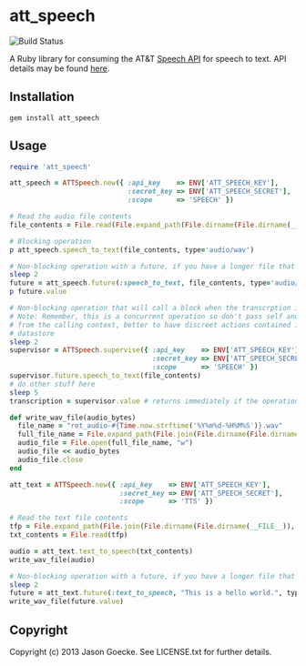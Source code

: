 # att_speech

![Build Status](https://secure.travis-ci.org/jsgoecke/att_speech.png)

A Ruby library for consuming the AT&T [Speech API](https://developer.att.com/developer/apiDetailPage.jsp?passedItemId=10700023) for speech to text. API details may be found [here](https://developer.att.com/developer/basicTemplate.jsp?passedItemId=13100102&api=Speech&version=3).

## Installation

```
gem install att_speech
```

## Usage

```ruby
require 'att_speech'

att_speech = ATTSpeech.new({ :api_key    => ENV['ATT_SPEECH_KEY'],
                             :secret_key => ENV['ATT_SPEECH_SECRET'],
                             :scope      => 'SPEECH' })

# Read the audio file contents
file_contents = File.read(File.expand_path(File.dirname(File.dirname(__FILE__))) + "/bostonSeltics.wav")

# Blocking operation
p att_speech.speech_to_text(file_contents, type='audio/wav')

# Non-blocking operation with a future, if you have a longer file that requires more processing time
sleep 2
future = att_speech.future(:speech_to_text, file_contents, type='audio/wav')
p future.value

# Non-blocking operation that will call a block when the transcrption is returned
# Note: Remember, this is a concurrent operation so don't pass self and avoid mutable objects in the block
# from the calling context, better to have discreet actions contained in the block, such as inserting in a
# datastore
sleep 2
supervisor = ATTSpeech.supervise({ :api_key    => ENV['ATT_SPEECH_KEY'],
                                   :secret_key => ENV['ATT_SPEECH_SECRET'],
                                   :scope      => 'SPEECH' })
supervisor.future.speech_to_text(file_contents)
# do other stuff here
sleep 5
transcription = supervisor.value # returns immediately if the operation is complete, otherwise blocks until the value is ready

def write_wav_file(audio_bytes)
  file_name = "ret_audio-#{Time.now.strftime('%Y%m%d-%H%M%S')}.wav"
  full_file_name = File.expand_path(File.join(File.dirname(File.dirname(__FILE__)), 'examples', file_name))
  audio_file = File.open(full_file_name, "w")
  audio_file << audio_bytes
  audio_file.close
end

att_text = ATTSpeech.new({ :api_key    => ENV['ATT_SPEECH_KEY'],
                           :secret_key => ENV['ATT_SPEECH_SECRET'],
                           :scope      => 'TTS' })

# Read the text file contents
tfp = File.expand_path(File.join(File.dirname(File.dirname(__FILE__)), 'examples', 'helloWorld.txt'))
txt_contents = File.read(tfp)

audio = att_text.text_to_speech(txt_contents)
write_wav_file(audio)

# Non-blocking operation with a future, if you have a longer file that requires more processing time
sleep 2
future = att_text.future(:text_to_speech, "This is a hello world.", type='text/plain')
write_wav_file(future.value)
```

## Copyright

Copyright (c) 2013 Jason Goecke. See LICENSE.txt for further details.
